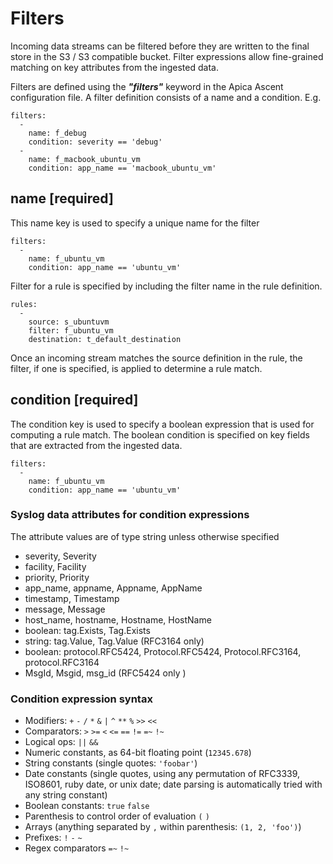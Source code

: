 # Filters

Incoming data streams can be filtered before they are written to the final store in the S3 / S3 compatible bucket. Filter expressions allow fine-grained matching on key attributes from the ingested data.

Filters are defined using the _**"filters"**_ keyword in the Apica Ascent configuration file. A filter definition consists of a name and a condition. E.g.

```text
filters:
  -
    name: f_debug
    condition: severity == 'debug'
  -
    name: f_macbook_ubuntu_vm
    condition: app_name == 'macbook_ubuntu_vm'
```

## name \[required\]

This name key is used to specify a unique name for the filter

```text
filters:
  -
    name: f_ubuntu_vm
    condition: app_name == 'ubuntu_vm'
```

Filter for a rule is specified by including the filter name in the rule definition.

```text
rules:
  -
    source: s_ubuntuvm
    filter: f_ubuntu_vm
    destination: t_default_destination
```

Once an incoming stream matches the source definition in the rule, the filter, if one is specified, is applied to determine a rule match.

## condition \[required\]

The condition key is used to specify a boolean expression that is used for computing a rule match. The boolean condition is specified on key fields that are extracted from the ingested data.

```text
filters:
  -
    name: f_ubuntu_vm
    condition: app_name == 'ubuntu_vm'
```

### Syslog data attributes for condition expressions

The attribute values are of type string unless otherwise specified

* severity, Severity
* facility, Facility
* priority, Priority
* app\_name, appname, Appname, AppName
* timestamp, Timestamp
* message, Message
* host\_name, hostname, Hostname, HostName
* boolean: tag.Exists, Tag.Exists
* string: tag.Value, Tag.Value \(RFC3164 only\)
* boolean: protocol.RFC5424, Protocol.RFC5424, Protocol.RFC3164, protocol.RFC3164
* MsgId, Msgid, msg\_id \(RFC5424 only \)

### Condition expression syntax

* Modifiers: `+` `-` `/` `*` `&` `|` `^` `**` `%` `>>` `<<`
* Comparators: `>` `>=` `<` `<=` `==` `!=` `=~` `!~`
* Logical ops: `||` `&&`
* Numeric constants, as 64-bit floating point \(`12345.678`\)
* String constants \(single quotes: `'foobar'`\)
* Date constants \(single quotes, using any permutation of RFC3339, ISO8601, ruby date, or unix date; date parsing is automatically tried with any string constant\)
* Boolean constants: `true` `false`
* Parenthesis to control order of evaluation `(` `)`
* Arrays \(anything separated by `,` within parenthesis: `(1, 2, 'foo')`\)
* Prefixes: `!` `-` `~`
* Regex comparators `=~` `!~`



